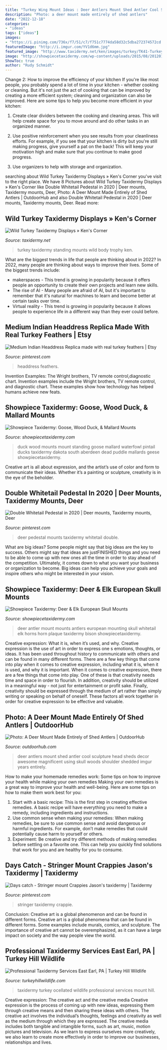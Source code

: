 ```yaml
---
title: "Turkey Wing Mount Ideas : Deer Antlers Mount Shed Antler Cool Sculpture Head Sheds Decor Awesome Magnificent Using Skull Woods Shoulder Shedded Imgur Years Entirely"
description: "Photo: a deer mount made entirely of shed antlers"
date: "2022-12-18"
categories:
- "ideas"
tags: ["ideas"]
images:
- "https://i.pinimg.com/736x/f7/51/c7/f751c7774da58d32c5dba272374572cd.jpg"
featuredImage: "http://i.imgur.com/YV1d6mm.jpg"
featured_image: "http://www.taxidermy.net/ken/images/turkey/TK41-Turkey-standing-Cally.jpg"
image: "http://showpiecetaxidermy.com/wp-content/uploads/2015/08/20120118-whitetail-deer-antler-mount.jpg"
ShowToc: true
author: "Rudy Schmidt"
---
```



Change 2: How to improve the efficiency of your kitchen
If you're like most people, you probably spend a lot of time in your kitchen - whether cooking or cleaning. But it's not just the act of cooking that can be improved by creating a more efficient system; cleaning and organization can also be improved. Here are some tips to help you become more efficient in your kitchen:
1. Create clear dividers between the cooking and cleaning areas. This will help create space for you to move around and do other tasks in an organized manner.

2. Use positive reinforcement when you see results from your cleanliness efforts. For example, if you see that your kitchen is dirty but you're still making progress, give yourself a pat on the back! This will keep your motivation high and make sure that you continue to make good progress.

3. Use organizers to help with storage and organization.

	

		
searching about Wild Turkey Taxidermy Displays » Ken&#039;s Corner you've visit to the right place. We have 8 Pictures about Wild Turkey Taxidermy Displays » Ken&#039;s Corner like Double Whitetail Pedestal in 2020 | Deer mounts, Taxidermy mounts, Deer, Photo: A Deer Mount Made Entirely of Shed Antlers | OutdoorHub and also Double Whitetail Pedestal in 2020 | Deer mounts, Taxidermy mounts, Deer. Read more:
		
    
## Wild Turkey Taxidermy Displays » Ken&#039;s Corner

<img loading=lazy src="http://www.taxidermy.net/ken/images/turkey/TK41-Turkey-standing-Cally.jpg" onerror="this.onerror=null;this.src='https://tse3.mm.bing.net/th?id=OIP.AeeU0dTN-A3u6XA2Cbz-3QHaKR&amp;pid=15.1';" alt="Wild Turkey Taxidermy Displays » Ken&#039;s Corner">

_Source: taxidermy.net_

>turkey taxidermy standing mounts wild body trophy ken. 

	

What are the biggest trends in life that people are thinking about in 2022?
In 2022, many people are thinking about ways to improve their lives. Some of the biggest trends include: 
- makerspaces - This trend is growing in popularity because it offers people an opportunity to create their own projects and learn new skills. 
- The rise of AI - Many people are afraid of AI, but it's important to remember that it's natural for machines to learn and become better at certain tasks over time. 
- Virtual reality - This trend is growing in popularity because it allows people to experience life in a different way than they ever could before.

    
## Medium Indian Headdress Replica Made With Real Turkey Feathers | Etsy

<img loading=lazy src="https://i.pinimg.com/736x/8f/79/f3/8f79f33490f1676c27ce169c82080ada.jpg" onerror="this.onerror=null;this.src='https://tse4.mm.bing.net/th?id=OIP.wuFGglSdQkoNUEDKLFWMqgHaJ4&amp;pid=15.1';" alt="Medium Indian Headdress Replica made with real turkey feathers | Etsy">

_Source: pinterest.com_

>headdress feathers. 

	

Invention Examples: The Wright brothers, TV remote control,diagnostic chart.
Invention examples include the Wright brothers, TV remote control, and diagnostic chart. These examples show how technology has helped humans achieve new feats.

    
## Showpiece Taxidermy: Goose, Wood Duck, &amp; Mallard Mounts

<img loading=lazy src="https://www.showpiecetaxidermy.com/wp-content/uploads/20150904-standing-wood-duck-mount-aberdeen-sd.jpg" onerror="this.onerror=null;this.src='https://tse3.mm.bing.net/th?id=OIP.6NWiYpbADjygwT8FP-cGigHaFj&amp;pid=15.1';" alt="Showpiece Taxidermy: Goose, Wood Duck, &amp; Mallard Mounts">

_Source: showpiecetaxidermy.com_

>duck wood mounts mount standing goose mallard waterfowl pintail ducks taxidermy dakota south aberdeen dead puddle mallards geese showpiecetaxidermy. 

	

Creative art is all about expression, and the artist’s use of color and form to communicate their ideas. Whether it’s a painting or sculpture, creativity is in the eye of the beholder.

    
## Double Whitetail Pedestal In 2020 | Deer Mounts, Taxidermy Mounts, Deer

<img loading=lazy src="https://i.pinimg.com/736x/f7/51/c7/f751c7774da58d32c5dba272374572cd.jpg" onerror="this.onerror=null;this.src='https://tse1.mm.bing.net/th?id=OIP.cBbk_Cp3roFBqhGTKz2FWAHaMC&amp;pid=15.1';" alt="Double Whitetail Pedestal in 2020 | Deer mounts, Taxidermy mounts, Deer">

_Source: pinterest.com_

>deer pedestal mounts taxidermy whitetail double. 

	

What are big ideas?
Some people might say that big ideas are the key to success. Others might say that ideas are justFINISHED things and you need to be able to come up with new ones all the time in order to stay ahead of the competition. Ultimately, it comes down to what you want your business or organization to become. Big ideas can help you achieve your goals and inspire others who might be interested in your vision.

    
## Showpiece Taxidermy: Deer &amp; Elk European Skull Mounts

<img loading=lazy src="http://showpiecetaxidermy.com/wp-content/uploads/2015/08/20120118-whitetail-deer-antler-mount.jpg" onerror="this.onerror=null;this.src='https://tse4.mm.bing.net/th?id=OIP.DOKWdXmw9jU75Ds7oHJ7OAHaJ4&amp;pid=15.1';" alt="Showpiece Taxidermy: Deer &amp; Elk European Skull Mounts">

_Source: showpiecetaxidermy.com_

>deer antler mount mounts antlers european mounting skull whitetail elk horns horn plaque taxidermy bison showpiecetaxidermy. 

	

Creative expression: What it is, when it’s used, and why.
Creative expression is the use of art in order to express one s emotions, thoughts, or ideas. It has been used throughout history to communicate with others and can be found in many different forms. There are a few key things that come into play when it comes to creative expression, including what it is, when it is used, and why it is important.
When it comes to creative expression, there are a few things that come into play. One of these is that creativity needs time and space in order to flourish. In addition, creativity should be utilized in a meaningful way - not just for entertainment or profit sake. Finally, creativity should be expressed through the medium of art rather than simply writing or speaking on behalf of oneself. These factors all work together in order for creative expression to be effective and valuable.

    
## Photo: A Deer Mount Made Entirely Of Shed Antlers | OutdoorHub

<img loading=lazy src="http://i.imgur.com/YV1d6mm.jpg" onerror="this.onerror=null;this.src='https://tse2.mm.bing.net/th?id=OIP.TjHAJshyrK-RCqqulXwPWQHaNK&amp;pid=15.1';" alt="Photo: A Deer Mount Made Entirely of Shed Antlers | OutdoorHub">

_Source: outdoorhub.com_

>deer antlers mount shed antler cool sculpture head sheds decor awesome magnificent using skull woods shoulder shedded imgur years entirely. 

	

How to make your homemade remedies work: Some tips on how to improve your health while making your own remedies
Making your own remedies is a great way to improve your health and well-being. Here are some tips on how to make them work best for you: 
1. Start with a basic recipe: This is the first step in creating effective remedies. A basic recipe will have everything you need to make a remedy, including ingredients and instructions. 
2. Use common sense when making your remedies: When making remedies, be sure to use common sense and avoid dangerous or harmful ingredients. For example, don’t make remedies that could potentially cause harm to yourself or others. 
3. Experiment: Be creative and try different methods of making remedies before settling on a favorite one. This can help you quickly find solutions that work for you and are healthy for you to consume.

    
## Days Catch - Stringer Mount Crappies Jason&#039;s Taxidermy | Taxidermy

<img loading=lazy src="https://i.pinimg.com/736x/ef/29/58/ef29587103c3f0bf29b871a0b4bb041d.jpg" onerror="this.onerror=null;this.src='https://tse1.mm.bing.net/th?id=OIP.hvYennS0vo192y9qPF3g-wHaNK&amp;pid=15.1';" alt="Days catch - Stringer mount Crappies Jason&#039;s taxidermy | Taxidermy">

_Source: pinterest.com_

>stringer taxidermy crappie. 

	

Conclusion: Creative art is a global phenomenon and can be found in different forms.
Creative art is a global phenomena that can be found in different forms. Some examples include murals, comics, and sculpture. The importance of creative art cannot be overemphasized, as it can have a large impact on society and the way people view the world.

    
## Professional Taxidermy Services East Earl, PA | Turkey Hill Wildlife

<img loading=lazy src="https://www.turkeyhillwildlife.com/wp-content/uploads/2018/03/Ocellated-Turkey-mount-Taxidermy-importing-Ocellated-turkeys-1024x683.jpg" onerror="this.onerror=null;this.src='https://tse4.mm.bing.net/th?id=OIP.3a4dSxsuubYNj-V6wnlEOgHaE8&amp;pid=15.1';" alt="Professional Taxidermy Services East Earl, PA | Turkey Hill Wildlife">

_Source: turkeyhillwildlife.com_

>taxidermy turkey ocellated wildlife professional services mount hill. 

	

Creative expression: The creative act and the creative media
Creative expression is the process of coming up with new ideas, expressing them through creative means and then sharing these ideas with others. The creative act involves the individual’s thoughts, feelings and creativity as well as the medium through which they are expressed. The creative media includes both tangible and intangible forms, such as art, music, motion pictures and television. As we learn to express ourselves more creatively, we also learn to create more effectively in order to improve our businesses, relationships and lives.

